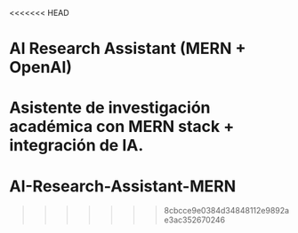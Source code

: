 <<<<<<< HEAD
# AI Research Assistant (MERN + OpenAI)

Asistente de investigación académica con **MERN stack** + integración de **IA**.
=======
# AI-Research-Assistant-MERN
>>>>>>> 8cbcce9e0384d34848112e9892ae3ac352670246
